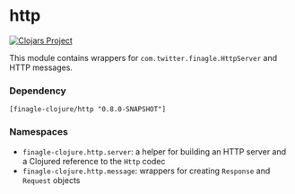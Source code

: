 # http

[![Clojars Project](https://img.shields.io/clojars/v/finagle-clojure/http.svg)](https://clojars.org/finagle-clojure/http)

This module contains wrappers for `com.twitter.finagle.HttpServer` and HTTP messages.

### Dependency

    [finagle-clojure/http "0.8.0-SNAPSHOT"]

### Namespaces

* `finagle-clojure.http.server`: a helper for building an HTTP server and a Clojured reference to the `Http` codec
* `finagle-clojure.http.message`: wrappers for creating `Response` and `Request` objects
